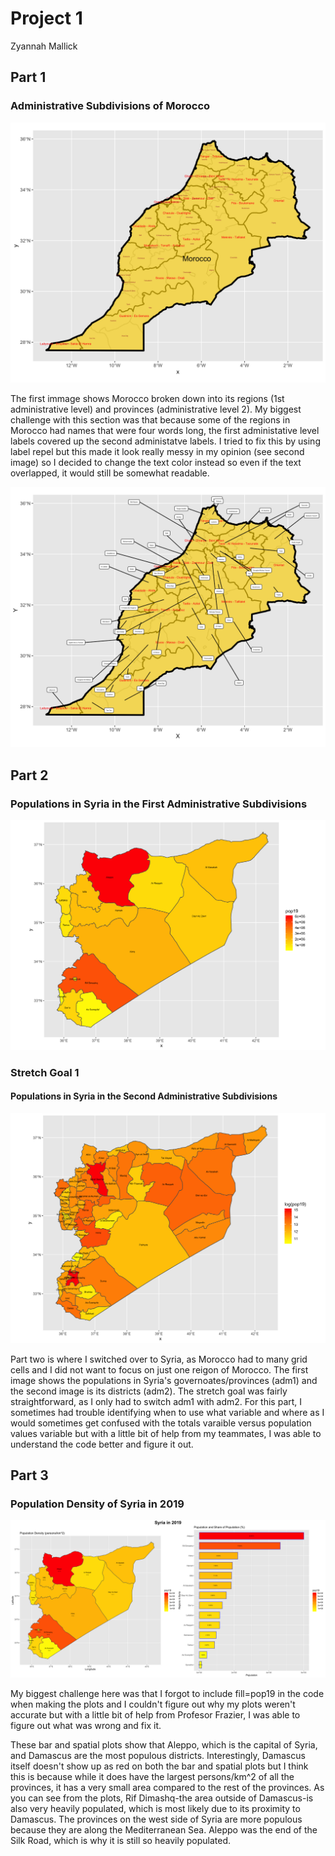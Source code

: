 
# Project 1

Zyannah Mallick

## Part 1
### Administrative Subdivisions of Morocco

![](Morocco1.png)

The first immage shows Morocco broken down into its regions (1st administrative level) and provinces (administrative level 2). My biggest challenge with this section was that because some of the regions in Morocco had names that were four words long, the first administative level labels covered up the second administatve labels. I tried to fix this by using label repel but this made it look really messy in my opinion (see second image) so I decided to change the text color instead so even if the text overlapped, it would still be somewhat readable.

![](Morocco.png)

## Part 2
### Populations in Syria in the First Administrative Subdivisions
![](syr_pop19.png)

### Stretch Goal 1
#### Populations in Syria in the Second Administrative Subdivisions

![](syr_pop19_adm2.png)

Part two is where I switched over to Syria, as Morocco had to many grid cells and I did not want to focus on just one reigon of Morocco. The first image shows the populations in Syria's governoates/provinces (adm1) and the second image is its districts (adm2). The stretch goal was fairly straightforward, as I only had to switch adm1 with adm2. For this part, I sometimes had trouble identifying when to use what variable and where as I would sometimes get confused with the totals varaible versus population values variable but with a little bit of help from my teammates, I was able to understand the code better and figure it out. 

## Part 3
### Population Density of Syria in 2019

![](syria_project1_final.png)


My biggest challenge here was that I forgot to include fill=pop19 in the code when making the plots and I couldn't figure out why my plots weren't accurate but with a little bit of help from Profesor Frazier, I was able to figure out what was wrong and fix it.


These bar and spatial plots show that Aleppo, which is the capital of Syria, and Damascus are the most populous districts.   Interestingly, Damascus itself doesn't show up as red on both the bar and spatial plots but I think this is because while it does have the largest persons/km^2 of all the provinces, it has a very small area compared to the rest of the provinces. As you can see from the plots, Rif Dimashq-the area outside of Damascus-is also very heavily populated, which is most likely due to its proximity to Damascus. The provinces on the west side of Syria are more populous because they are along the Mediterranean Sea. Aleppo was the end of the Silk Road, which is why it is still so heavily populated.


